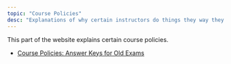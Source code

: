 ```yaml
---
topic: "Course Policies"
desc: "Explanations of why certain instructors do things they way they do them."
---
```


This part of the website explains certain course policies.

* [Course Policies: Answer Keys for Old Exams](/topics/course_policies_answer_keys/)
